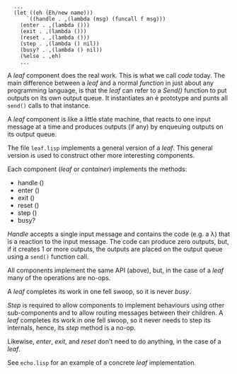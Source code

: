 ```
  ...
  (let ((eh (Eh/new name)))
      `((handle . ,(lambda (msg) (funcall f msg)))
	(enter . ,(lambda ()))
	(exit . ,(lambda ()))
	(reset . ,(lambda ()))
	(step . ,(lambda () nil))
	(busy? . ,(lambda () nil))
	(%else . ,eh)
	...
```
A *leaf* component does the real work.  This is what we call *code* today.  The main difference between a *leaf* and a normal *function* in just about any programming language, is that the *leaf* can refer to a *Send()* function to put outputs on its own output queue.  It instantiates an ė prototype and punts all `send()` calls to that instance.

A *leaf* component is like a little state machine, that reacts to one input message at a time and produces outputs (if any) by enqueuing outputs on its output queue.

The file `leaf.lisp` implements a general version of a *leaf*.  This general version is used to construct other more interesting components.

Each component (*leaf* or *container*) implements the methods:
- handle ()
- enter ()
- exit ()
- reset ()
- step ()
- busy?

*Handle* accepts a single input message and contains the code (e.g. a λ) that is a reaction to the input message.  The code can produce zero outputs, but, if it creates 1 or more outputs, the outputs are placed on the output queue using a `send()` function call.

All components implement the same API (above), but, in the case of a *leaf* many of the operations are no-ops.

A *leaf* completes its work in one fell swoop, so it is never *busy*.

*Step* is required to allow components to implement behaviours using other sub-components and to allow routing messages between their children.  A *leaf* completes its work in one fell swoop, so it never needs to step its internals, hence, its *step* method is a no-op.

Likewise, *enter*, *exit*, and *reset* don't need to do anything, in the case of a *leaf*.

See `echo.lisp` for an example of a concrete *leaf* implementation.